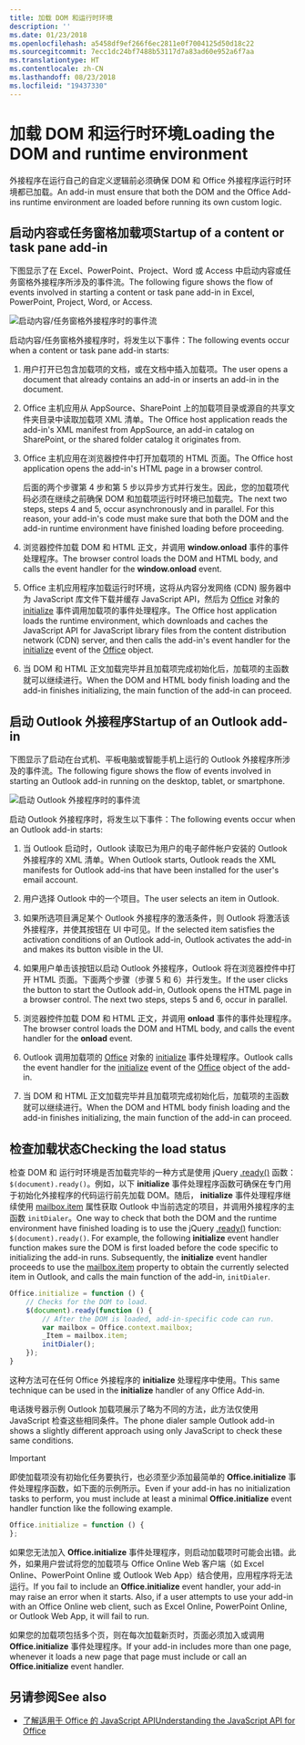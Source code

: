 ```yaml
---
title: 加载 DOM 和运行时环境
description: ''
ms.date: 01/23/2018
ms.openlocfilehash: a5458df9ef266f6ec2811e0f7004125d50d18c22
ms.sourcegitcommit: 7ecc1dc24bf7488b53117d7a83ad60e952a6f7aa
ms.translationtype: HT
ms.contentlocale: zh-CN
ms.lasthandoff: 08/23/2018
ms.locfileid: "19437330"
---
```

# <a name="loading-the-dom-and-runtime-environment"></a><span data-ttu-id="878f5-102">加载 DOM 和运行时环境</span><span class="sxs-lookup"><span data-stu-id="878f5-102">Loading the DOM and runtime environment</span></span>



<span data-ttu-id="878f5-103">外接程序在运行自己的自定义逻辑前必须确保 DOM 和 Office 外接程序运行时环境都已加载。</span><span class="sxs-lookup"><span data-stu-id="878f5-103">An add-in must ensure that both the DOM and the Office Add-ins runtime environment are loaded before running its own custom logic.</span></span> 

## <a name="startup-of-a-content-or-task-pane-add-in"></a><span data-ttu-id="878f5-104">启动内容或任务窗格加载项</span><span class="sxs-lookup"><span data-stu-id="878f5-104">Startup of a content or task pane add-in</span></span>

<span data-ttu-id="878f5-105">下图显示了在 Excel、PowerPoint、Project、Word 或 Access 中启动内容或任务窗格外接程序所涉及的事件流。</span><span class="sxs-lookup"><span data-stu-id="878f5-105">The following figure shows the flow of events involved in starting a content or task pane add-in in Excel, PowerPoint, Project, Word, or Access.</span></span>

![启动内容/任务窗格外接程序时的事件流](../images/office15-app-sdk-loading-dom-agave-runtime.png)

<span data-ttu-id="878f5-107">启动内容/任务窗格外接程序时，将发生以下事件：</span><span class="sxs-lookup"><span data-stu-id="878f5-107">The following events occur when a content or task pane add-in starts:</span></span> 



1. <span data-ttu-id="878f5-108">用户打开已包含加载项的文档，或在文档中插入加载项。</span><span class="sxs-lookup"><span data-stu-id="878f5-108">The user opens a document that already contains an add-in or inserts an add-in in the document.</span></span>
    
2. <span data-ttu-id="878f5-109">Office 主机应用从 AppSource、SharePoint 上的加载项目录或源自的共享文件夹目录中读取加载项 XML 清单。</span><span class="sxs-lookup"><span data-stu-id="878f5-109">The Office host application reads the add-in's XML manifest from AppSource, an add-in catalog on SharePoint, or the shared folder catalog it originates from.</span></span>
    
3. <span data-ttu-id="878f5-110">Office 主机应用在浏览器控件中打开加载项的 HTML 页面。</span><span class="sxs-lookup"><span data-stu-id="878f5-110">The Office host application opens the add-in's HTML page in a browser control.</span></span>
    
    <span data-ttu-id="878f5-p101">后面的两个步骤第 4 步和第 5 步以异步方式并行发生。因此，您的加载项代码必须在继续之前确保 DOM 和加载项运行时环境已加载完。</span><span class="sxs-lookup"><span data-stu-id="878f5-p101">The next two steps, steps 4 and 5, occur asynchronously and in parallel. For this reason, your add-in's code must make sure that both the DOM and the add-in runtime environment have finished loading before proceeding.</span></span>
    
4. <span data-ttu-id="878f5-113">浏览器控件加载 DOM 和 HTML 正文，并调用  **window.onload** 事件的事件处理程序。</span><span class="sxs-lookup"><span data-stu-id="878f5-113">The browser control loads the DOM and HTML body, and calls the event handler for the  **window.onload** event.</span></span>
    
5. <span data-ttu-id="878f5-114">Office 主机应用程序加载运行时环境，这将从内容分发网络 (CDN) 服务器中为 JavaScript 库文件下载并缓存 JavaScript API，然后为 [Office](https://dev.office.com/reference/add-ins/shared/office.initialize) 对象的 [initialize](https://dev.office.com/reference/add-ins/shared/office) 事件调用加载项的事件处理程序。</span><span class="sxs-lookup"><span data-stu-id="878f5-114">The Office host application loads the runtime environment, which downloads and caches the JavaScript API for JavaScript library files from the content distribution network (CDN) server, and then calls the add-in's event handler for the [initialize](https://dev.office.com/reference/add-ins/shared/office.initialize) event of the [Office](https://dev.office.com/reference/add-ins/shared/office) object.</span></span>
    
6. <span data-ttu-id="878f5-115">当 DOM 和 HTML 正文加载完毕并且加载项完成初始化后，加载项的主函数就可以继续进行。</span><span class="sxs-lookup"><span data-stu-id="878f5-115">When the DOM and HTML body finish loading and the add-in finishes initializing, the main function of the add-in can proceed.</span></span>
    

## <a name="startup-of-an-outlook-add-in"></a><span data-ttu-id="878f5-116">启动 Outlook 外接程序</span><span class="sxs-lookup"><span data-stu-id="878f5-116">Startup of an Outlook add-in</span></span>



<span data-ttu-id="878f5-117">下图显示了启动在台式机、平板电脑或智能手机上运行的 Outlook 外接程序所涉及的事件流。</span><span class="sxs-lookup"><span data-stu-id="878f5-117">The following figure shows the flow of events involved in starting an Outlook add-in running on the desktop, tablet, or smartphone.</span></span>

![启动 Outlook 外接程序时的事件流](../images/outlook15-loading-dom-agave-runtime.png)

<span data-ttu-id="878f5-119">启动 Outlook 外接程序时，将发生以下事件：</span><span class="sxs-lookup"><span data-stu-id="878f5-119">The following events occur when an Outlook add-in starts:</span></span> 



1. <span data-ttu-id="878f5-120">当 Outlook 启动时，Outlook 读取已为用户的电子邮件帐户安装的 Outlook 外接程序的 XML 清单。</span><span class="sxs-lookup"><span data-stu-id="878f5-120">When Outlook starts, Outlook reads the XML manifests for Outlook add-ins that have been installed for the user's email account.</span></span>
    
2. <span data-ttu-id="878f5-121">用户选择 Outlook 中的一个项目。</span><span class="sxs-lookup"><span data-stu-id="878f5-121">The user selects an item in Outlook.</span></span>
    
3. <span data-ttu-id="878f5-122">如果所选项目满足某个 Outlook 外接程序的激活条件，则 Outlook 将激活该外接程序，并使其按钮在 UI 中可见。</span><span class="sxs-lookup"><span data-stu-id="878f5-122">If the selected item satisfies the activation conditions of an Outlook add-in, Outlook activates the add-in and makes its button visible in the UI.</span></span>
    
4. <span data-ttu-id="878f5-p102">如果用户单击该按钮以启动 Outlook 外接程序，Outlook 将在浏览器控件中打开 HTML 页面。下面两个步骤（步骤 5 和 6）并行发生。</span><span class="sxs-lookup"><span data-stu-id="878f5-p102">If the user clicks the button to start the Outlook add-in, Outlook opens the HTML page in a browser control. The next two steps, steps 5 and 6, occur in parallel.</span></span>
    
5. <span data-ttu-id="878f5-125">浏览器控件加载 DOM 和 HTML 正文，并调用  **onload** 事件的事件处理程序。</span><span class="sxs-lookup"><span data-stu-id="878f5-125">The browser control loads the DOM and HTML body, and calls the event handler for the  **onload** event.</span></span>
    
6. <span data-ttu-id="878f5-126">Outlook 调用加载项的 [Office](https://dev.office.com/reference/add-ins/shared/office.initialize) 对象的 [initialize](https://dev.office.com/reference/add-ins/shared/office) 事件处理程序。</span><span class="sxs-lookup"><span data-stu-id="878f5-126">Outlook calls the event handler for the [initialize](https://dev.office.com/reference/add-ins/shared/office.initialize) event of the [Office](https://dev.office.com/reference/add-ins/shared/office) object of the add-in.</span></span>
    
7. <span data-ttu-id="878f5-127">当 DOM 和 HTML 正文加载完毕并且加载项完成初始化后，加载项的主函数就可以继续进行。</span><span class="sxs-lookup"><span data-stu-id="878f5-127">When the DOM and HTML body finish loading and the add-in finishes initializing, the main function of the add-in can proceed.</span></span>
    

## <a name="checking-the-load-status"></a><span data-ttu-id="878f5-128">检查加载状态</span><span class="sxs-lookup"><span data-stu-id="878f5-128">Checking the load status</span></span>


<span data-ttu-id="878f5-p103">检查 DOM 和 运行时环境是否加载完毕的一种方式是使用 jQuery [.ready()](http://api.jquery.com/ready/) 函数： `$(document).ready()`。例如，以下  **initialize** 事件处理程序函数可确保在专门用于初始化外接程序的代码运行前先加载 DOM。随后， **initialize** 事件处理程序继续使用 [mailbox.item](https://dev.office.com/reference/add-ins/outlook/Office.context.mailbox.item) 属性获取 Outlook 中当前选定的项目，并调用外接程序的主函数 `initDialer`。</span><span class="sxs-lookup"><span data-stu-id="878f5-p103">One way to check that both the DOM and the runtime environment have finished loading is to use the jQuery [.ready()](http://api.jquery.com/ready/) function: `$(document).ready()`. For example, the following  **initialize** event handler function makes sure the DOM is first loaded before the code specific to initializing the add-in runs. Subsequently, the **initialize** event handler proceeds to use the [mailbox.item](https://dev.office.com/reference/add-ins/outlook/Office.context.mailbox.item) property to obtain the currently selected item in Outlook, and calls the main function of the add-in, `initDialer`.</span></span>


```js
Office.initialize = function () {
    // Checks for the DOM to load.
    $(document).ready(function () {
        // After the DOM is loaded, add-in-specific code can run.
        var mailbox = Office.context.mailbox;
        _Item = mailbox.item;
        initDialer();
    });
}
```

<span data-ttu-id="878f5-132">这种方法可在任何 Office 外接程序的  **initialize** 处理程序中使用。</span><span class="sxs-lookup"><span data-stu-id="878f5-132">This same technique can be used in the  **initialize** handler of any Office Add-in.</span></span>

<span data-ttu-id="878f5-133">电话拨号器示例 Outlook 加载项展示了略为不同的方法，此方法仅使用 JavaScript 检查这些相同条件。</span><span class="sxs-lookup"><span data-stu-id="878f5-133">The phone dialer sample Outlook add-in shows a slightly different approach using only JavaScript to check these same conditions.</span></span> 

> [!IMPORTANT]
> <span data-ttu-id="878f5-134">即使加载项没有初始化任务要执行，也必须至少添加最简单的 **Office.initialize** 事件处理程序函数，如下面的示例所示。</span><span class="sxs-lookup"><span data-stu-id="878f5-134">Even if your add-in has no initialization tasks to perform, you must include at least a minimal **Office.initialize** event handler function like the following example.</span></span>

```js
Office.initialize = function () {
};
```

<span data-ttu-id="878f5-p104">如果您无法加入  **Office.initialize** 事件处理程序，则启动加载项时可能会出错。此外，如果用户尝试将您的加载项与 Office Online Web 客户端（如 Excel Online、PowerPoint Online 或 Outlook Web App）结合使用，应用程序将无法运行。</span><span class="sxs-lookup"><span data-stu-id="878f5-p104">If you fail to include an  **Office.initialize** event handler, your add-in may raise an error when it starts. Also, if a user attempts to use your add-in with an Office Online web client, such as Excel Online, PowerPoint Online, or Outlook Web App, it will fail to run.</span></span>

<span data-ttu-id="878f5-137">如果您的加载项包括多个页，则在每次加载新页时，页面必须加入或调用  **Office.initialize** 事件处理程序。</span><span class="sxs-lookup"><span data-stu-id="878f5-137">If your add-in includes more than one page, whenever it loads a new page that page must include or call an  **Office.initialize** event handler.</span></span>


## <a name="see-also"></a><span data-ttu-id="878f5-138">另请参阅</span><span class="sxs-lookup"><span data-stu-id="878f5-138">See also</span></span>

- [<span data-ttu-id="878f5-139">了解适用于 Office 的 JavaScript API</span><span class="sxs-lookup"><span data-stu-id="878f5-139">Understanding the JavaScript API for Office</span></span>](understanding-the-javascript-api-for-office.md)
    
